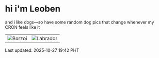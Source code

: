 # hi i'm Leoben

and i like dogs—so have some random dog pics that change whenever my CRON feels like it

|  |  |
|--------|----------|
| ![Borzoi](https://random-dog-vercel.vercel.app/api/random-borzoi?v=1761565373) | ![Labrador](https://random-dog-vercel.vercel.app/api/random-labrador?v=1761565373) |

Last updated: 2025-10-27 19:42 PHT
